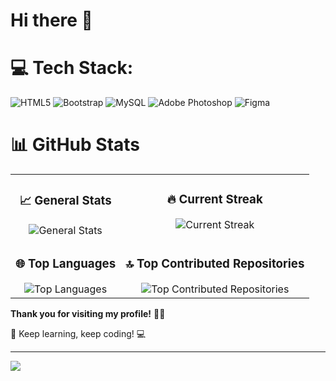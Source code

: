 # Hi there 👋

<!--

Here are some ideas to get you started:

- 🔭 I’m currently working on ...
- 🌱 I’m currently learning android studio with kotlin programming language
- 👯 I’m looking to collaborate on ...
- 🤔 I’m looking for help with ...
- 💬 Ask me about ...
- 📫 How to reach me: ...
- 😄 Pronouns: ...
- ⚡ Fun fact: ...
-->

# 💻 Tech Stack:

![HTML5](https://img.shields.io/badge/html5-%23E34F26.svg?style=for-the-badge&logo=html5&logoColor=white) ![Bootstrap](https://img.shields.io/badge/bootstrap-%238511FA.svg?style=for-the-badge&logo=bootstrap&logoColor=white) ![MySQL](https://img.shields.io/badge/mysql-%2300000f.svg?style=for-the-badge&logo=mysql&logoColor=white) ![Adobe Photoshop](https://img.shields.io/badge/adobe%20photoshop-%2331A8FF.svg?style=for-the-badge&logo=adobe%20photoshop&logoColor=white) ![Figma](https://img.shields.io/badge/figma-%23F24E1E.svg?style=for-the-badge&logo=figma&logoColor=white)

# 📊 GitHub Stats

<div align="center">

<table>
  <tr>
    <td align="center" valign="top">
      <h3>📈 General Stats</h3>
      <img src="https://github-readme-stats.vercel.app/api?username=fidataufiq&theme=highcontrast&hide_border=false&include_all_commits=true&count_private=false" alt="General Stats"/>
    </td>
    <td align="center" valign="top">
      <h3>🔥 Current Streak</h3>
      <img src="https://github-readme-streak-stats.herokuapp.com/?user=fidataufiq&theme=highcontrast&hide_border=false" alt="Current Streak"/>
    </td>
  </tr>
  <tr>
    <td align="center" valign="top">
      <h3>🌐 Top Languages</h3>
      <img src="https://github-readme-stats.vercel.app/api/top-langs/?username=fidataufiq&theme=highcontrast&hide_border=false&include_all_commits=true&count_private=false&layout=compact" alt="Top Languages"/>
    </td>
    <td align="center" valign="top">
      <h3>🔝 Top Contributed Repositories</h3>
      <img src="https://github-contributor-stats.vercel.app/api?username=fidataufiq&limit=5&theme=highcontrast&combine_all_yearly_contributions=true" alt="Top Contributed Repositories"/>
    </td>
  </tr>
</table>

</div>



<!--
## 🔥 Fun Facts
I'm a **crypto trader** and a proud **HODLer** since 2023. 🚀
-->


**Thank you for visiting my profile!** 🙏🏻

🚀 Keep learning, keep coding! 💻

---

<!--[![](https://visitcount.itsvg.in/api?id=fidataufiq&icon=2&color=1)](https://visitcount.itsvg.in)-->
[![](https://visitcount.itsvg.in/api?id=fidataufiq&label=Profile%20Views&icon=5&pretty=true&color=12)](https://visitcount.itsvg.in)




<!-- Proudly created with GPRM ( https://gprm.itsvg.in ) -->
